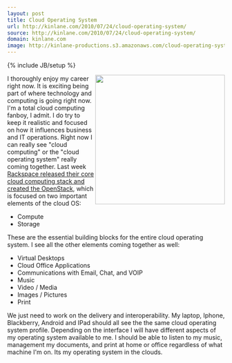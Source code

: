 ```yaml
---
layout: post
title: Cloud Operating System
url: http://kinlane.com/2010/07/24/cloud-operating-system/
source: http://kinlane.com/2010/07/24/cloud-operating-system/
domain: kinlane.com
image: http://kinlane-productions.s3.amazonaws.com/cloud-operating-system.png
---
```

{% include JB/setup %}

<p>
     <img class="alignnone c1" title="Cloud Operating System" src="http://kinlane-productions.s3.amazonaws.com/cloud-operating-system.png" alt="" width="300" align="right" />I thoroughly enjoy my career right now. It is exciting being part of where technology and computing is going right now. I'm a total cloud computing fanboy, I admit. I do try to keep it realistic and focused on how it influences business and IT operations. Right now I can really see "cloud computing" or the "cloud operating system" really coming together. Last week <a href="http://www.kinlane.com/2010/07/openstack-open-source-open-standards-cloud/">Rackspace released their core cloud computing stack and created the OpenStack</a>, which is focused on two important elements of the cloud OS:
</p>
<ul class="mainlist">
     <li>Compute
     </li>
     <li>Storage
     </li>
</ul>
<p>
     These are the essential building blocks for the entire cloud operating system. I see all the other elements coming together as well:
</p>
<ul class="mainlist">
     <li>Virtual Desktops
     </li>
     <li>Cloud Office Applications
     </li>
     <li>Communications with Email, Chat, and VOIP
     </li>
     <li>Music
     </li>
     <li>Video / Media
     </li>
     <li>Images / Pictures
     </li>
     <li>Print
     </li>
</ul>
<p>
     We just need to work on the delivery and interoperability. My laptop, Iphone, Blackberry, Android and IPad should all see the the same cloud operating system profile. Depending on the interface I will have different aspects of my operating system available to me. I should be able to listen to my music, management my documents, and print at home or office regardless of what machine I'm on. Its my operating system in the clouds.
</p>